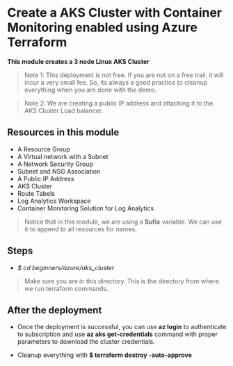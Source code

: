 # Create a AKS Cluster with Container Monitoring enabled using Azure Terraform

**This module creates a 3 node Linux AKS Cluster**

> Note 1: This deployment is not free. If you are not on a free trail, it will incur a very small fee. So, its always a good practice to cleanup everything when you are done with the demo.

> Note 2: We are creating a public IP address and attaching it to the AKS Cluster Load balancer.
## Resources in this module

- A Resource Group
- A Virtual network with a Subnet
- A Network Security Group
- Subnet and NSG Association
- A Public IP Address
- AKS Cluster
- Route Tabels
- Log Analytics Workspace
- Container Monitoring Solution for Log Analytics

> Notice that in this module, we are using a **Sufix** variable. We can use it to append to all resources for names.

## Steps

- *$ cd beginners/azure/aks_cluster*

> Make sure you are in this directory. This is the directory from where we run terraform commands.

## After the deployment

- Once the deployment is successful, you can use **az login** to authenticate to subscription and use **az aks get-credentials** command with proper parameters to download the cluster credentials.

- Cleanup everything with **$ terraform destroy -auto-approve**

